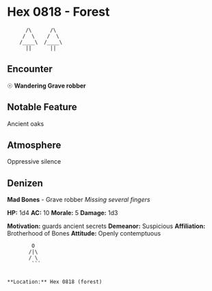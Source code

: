 # Hex 0818 - Forest
```
      /\      /\
     /  \    /  \
    /____\  /____\
      ||      ||
```

## Encounter

☉ **Wandering Grave robber**

## Notable Feature

Ancient oaks

## Atmosphere

Oppressive silence

## Denizen

**Mad Bones** - Grave robber
*Missing several fingers*

**HP:** 1d4 **AC:** 10 **Morale:** 5
**Damage:** 1d3

**Motivation:** guards ancient secrets
**Demeanor:** Suspicious
**Affiliation:** Brotherhood of Bones
**Attitude:** Openly contemptuous

```
        O
       /|\
       / \
        ```


**Location:** Hex 0818 (forest)
